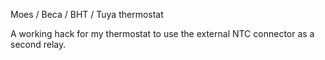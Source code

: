 
Moes / Beca / BHT / Tuya thermostat

A working hack for my thermostat to use the external NTC connector as a second relay.
